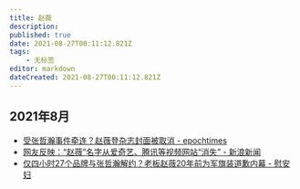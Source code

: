 ```yaml
---
title: 赵薇
description: 
published: true
date: 2021-08-27T00:11:12.821Z
tags:
    - 无标签
editor: markdown
dateCreated: 2021-08-27T00:11:12.821Z
---
```


## 2021年8月

+ [受张哲瀚事件牵连？赵薇登杂志封面被取消 - epochtimes](https://web.archive.org/web/20210826161234/https://www.epochtimes.com/gb/21/8/16/n13166423.htm)
+ [网友反映：“赵薇”名字从爱奇艺、腾讯等视频网站“消失” - 新浪新闻](https://web.archive.org/web/20210826161837/https://news.sina.com.cn/c/2021-08-26/doc-ikqciyzm3813359.shtml)
+ [仅四小时27个品牌与张哲瀚解约？老板赵薇20年前为军旗装道歉内幕 - 慰安妇](https://web.archive.org/web/20210826161400/https://www.sohu.com/a/483405928_121124969)
